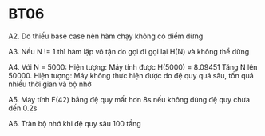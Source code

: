 # BT06

A2. Do thiếu base case nên hàm chạy không có điểm dừng

A3. Nếu N != 1 thì hàm lặp vô tận do gọi đi gọi lại H(N) và không thể dừng

A4. Với N = 5000: Hiện tượng: Máy tính được H(5000) = 8.09451
    Tăng N lên 50000. Hiện tượng: Máy không thực hiện được do đệ quy quá sâu, tốn quá nhiều thời gian và bộ nhớ
    
A5. Máy tính F(42) bằng đệ quy mất hơn 8s
       nếu không dùng đệ quy chưa đến 0.2s
      
A6. Tràn bộ nhớ khi đệ quy sâu 100 tầng
